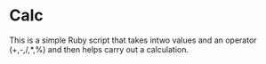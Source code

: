 # Calc

This is a simple Ruby script that takes intwo values and an operator (+,-,/,*,%) and then helps carry out a calculation.



